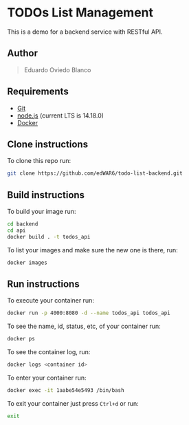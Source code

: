 # TODOs List Management #

This is a demo for a backend service with RESTful API.

## Author ##

> Eduardo Oviedo Blanco

## Requirements ##

- [Git](https://git-scm.com/downloads)
- [node.js](https://nodejs.org/) (current LTS is 14.18.0)
- [Docker](https://www.docker.com/products/docker-desktop)

## Clone instructions ##

To clone this repo run:

```bash
git clone https://github.com/edWAR6/todo-list-backend.git
```

## Build instructions ##

To build your image run:

```bash
cd backend
cd api
docker build . -t todos_api
```

To list your images and make sure the new one is there, run:

```bash
docker images
```

## Run instructions ##

To execute your container run:

```bash
docker run -p 4000:8080 -d --name todos_api todos_api
```

To see the name, id, status, etc, of your container run:
```bash
docker ps
```

To see the container log, run:

```bash
docker logs <container id>
```

To enter your container run:

```bash
docker exec -it 1aabe54e5493 /bin/bash
```

To exit your container just press `Ctrl+d` or run:

```bash
exit
```
